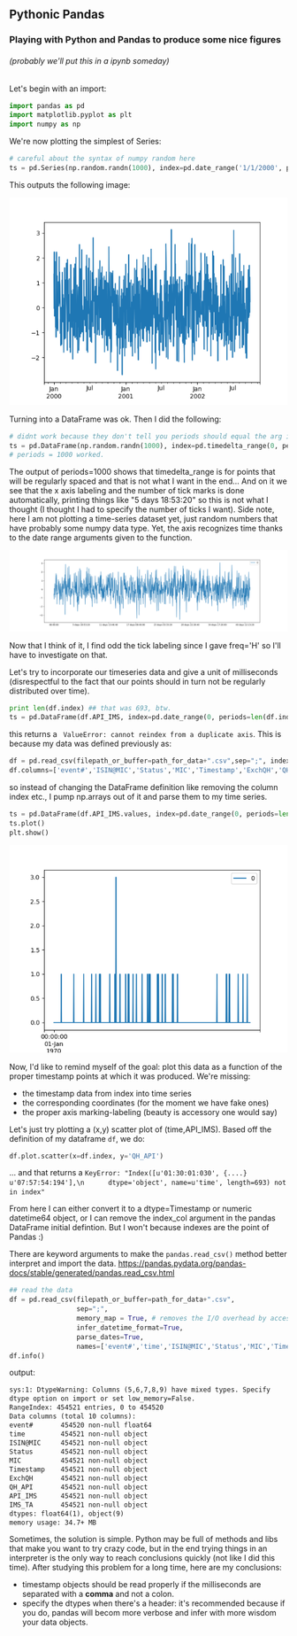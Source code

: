 ## Pythonic Pandas
### Playing with Python and Pandas to produce some nice figures
###### (probably we'll put this in a ipynb someday)

Let's begin with an import:

```python
import pandas as pd
import matplotlib.pyplot as plt
import numpy as np
```

We're now plotting the simplest of Series:

```python
# careful about the syntax of numpy random here
ts = pd.Series(np.random.randn(1000), index=pd.date_range('1/1/2000', periods=1000))
```

This outputs the following image:

![Image](https://github.com/nfilipov/PythonEmProgresso/blob/master/figures/Figure_1.png?raw=true)

Turning into a DataFrame was ok. Then I did the following:

```python
# didnt work because they don't tell you periods should equal the arg in random.randn!!
ts = pd.DataFrame(np.random.randn(1000), index=pd.timedelta_range(0, periods=10, freq='H'))
# periods = 1000 worked.
```

The output of periods=1000 shows that timedelta_range is for points that will be regularly spaced and that is not what I want in the end...
And on it we see that the x axis labeling and the number of tick marks is done automatically, printing things like "5 days 18:53:20" so this is not what I thought (I thought I had to specify the number of ticks I want).
Side note, here I am not plotting a time-series dataset yet, just random numbers that have probably some numpy data type. Yet, the axis recognizes time thanks to the date range arguments given to the function.

![figure2](https://github.com/nfilipov/PythonEmProgresso/blob/master/figures/Figure_2.png?raw=true)

Now that I think of it, I find odd the tick labeling since I gave freq='H' so I'll have to investigate on that.

Let's try to incorporate our timeseries data and give a unit of milliseconds (disrespectful to the fact that our points should in turn not be regularly distributed over time).

```python
print len(df.index) ## that was 693, btw.
ts = pd.DataFrame(df.API_IMS, index=pd.date_range(0, periods=len(df.index), freq='H'))
```

this returns a ``` ValueError: cannot reindex from a duplicate axis```. This is because my data was defined previously as:

```python
df = pd.read_csv(filepath_or_buffer=path_for_data+".csv",sep=";", index_col='time', infer_datetime_format=True) 
df.columns=['event#','ISIN@MIC','Status','MIC','Timestamp','ExchQH','QH_API','API_IMS','IMS_TA']
```

so instead of changing the DataFrame definition like removing the column index etc., I pump np.arrays out of it and parse them to my time series.

```python
ts = pd.DataFrame(df.API_IMS.values, index=pd.date_range(0, periods=len(df.index), freq='ms'))
ts.plot() 
plt.show()
```

![figure3](https://github.com/nfilipov/PythonEmProgresso/blob/master/figures/Figure_3.png?raw=true)

Now, I'd like to remind myself of the goal: plot this data as a function of the proper timestamp points at which it was produced. We're missing:
- the timestamp data from index into time series
- the corresponding coordinates (for the moment we have fake ones)
- the proper axis marking-labeling (beauty is accessory one would say)

Let's just try plotting a (x,y) scatter plot of (time,API_IMS). Based off the definition of my dataframe ```df```, we do:

```python
df.plot.scatter(x=df.index, y='QH_API')
```

... and that returns a ```KeyError: "Index([u'01:30:01:030', {....}  u'07:57:54:194'],\n      dtype='object', name=u'time', length=693) not in index"```

From here I can either convert it to a dtype=Timestamp or numeric datetime64 object, or I can remove the index_col argument in the pandas DataFrame initial defintion. But I won't because indexes are the point of Pandas :)

There are keyword arguments to make the ```pandas.read_csv()``` method better interpret and import the data. 
https://pandas.pydata.org/pandas-docs/stable/generated/pandas.read_csv.html

```python
## read the data
df = pd.read_csv(filepath_or_buffer=path_for_data+".csv",
				 sep=";",
				 memory_map = True, # removes the I/O overhead by accessing a memory-based object instead of the actual filepath object.
				 infer_datetime_format=True,
				 parse_dates=True,
				 names=['event#','time','ISIN@MIC','Status','MIC','Timestamp','ExchQH','QH_API','API_IMS','IMS_TA'])
df.info()
```
output:
```
sys:1: DtypeWarning: Columns (5,6,7,8,9) have mixed types. Specify dtype option on import or set low_memory=False.
RangeIndex: 454521 entries, 0 to 454520
Data columns (total 10 columns):
event#       454520 non-null float64
time         454521 non-null object
ISIN@MIC     454521 non-null object
Status       454521 non-null object
MIC          454521 non-null object
Timestamp    454521 non-null object
ExchQH       454521 non-null object
QH_API       454521 non-null object
API_IMS      454521 non-null object
IMS_TA       454521 non-null object
dtypes: float64(1), object(9)
memory usage: 34.7+ MB
```

Sometimes, the solution is simple. Python may be full of methods and libs that make you want to try crazy code, but in the end trying things in an interpreter is the only way to reach conclusions quickly (not like I did this time).
After studying this problem for a long time, here are my conclusions:

- timestamp objects should be read properly if the milliseconds are separated with a **comma** and not a colon.
- specify the dtypes when there's a header: it's recommended because if you do, pandas will becom more verbose and infer with more wisdom your data objects. 
